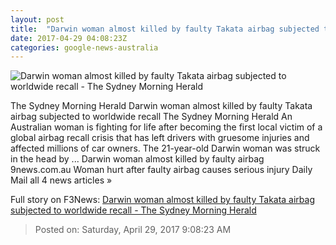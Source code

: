 ```yaml
---
layout: post
title:  "Darwin woman almost killed by faulty Takata airbag subjected to worldwide recall - The Sydney Morning Herald"
date: 2017-04-29 04:08:23Z
categories: google-news-australia
---
```


![Darwin woman almost killed by faulty Takata airbag subjected to worldwide recall - The Sydney Morning Herald](http://www.smh.com.au/content/dam/images/g/v/v/c/4/g/image.related.socialLead.620x349.gvvbov.png/1493466214794.jpg)

The Sydney Morning Herald Darwin woman almost killed by faulty Takata airbag subjected to worldwide recall The Sydney Morning Herald An Australian woman is fighting for life after becoming the first local victim of a global airbag recall crisis that has left drivers with gruesome injuries and affected millions of car owners. The 21-year-old Darwin woman was struck in the head by ... Darwin woman almost killed by faulty airbag 9news.com.au Woman hurt after faulty airbag causes serious injury Daily Mail all 4 news articles »


Full story on F3News: [Darwin woman almost killed by faulty Takata airbag subjected to worldwide recall - The Sydney Morning Herald](http://www.f3nws.com/n/sgm32E)

> Posted on: Saturday, April 29, 2017 9:08:23 AM

